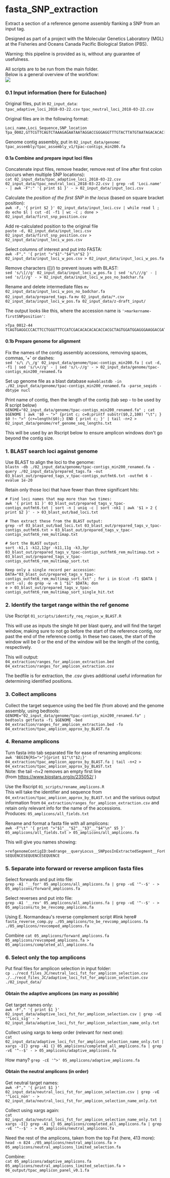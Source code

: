 # fasta_SNP_extraction
Extract a section of a reference genome assembly flanking a SNP from an input tag.   

Designed as part of a project with the Molecular Genetics Laboratory (MGL) at the Fisheries and Oceans Canada Pacific Biological Station (PBS).      

Warning: this pipeline is provided as is, without any guarantee of usefulness.    

All scripts are to be run from the main folder.   
Below is a general overview of the workflow:    
![](00_archive/tpac_workflow_2018-04-25.png)

### 0.1 Input information (here for Eulachon)    
Original files, put in `02_input_data`:    
`tpac_adaptive_loci_2018-03-22.csv`
`tpac_neutral_loci_2018-03-22.csv`

Original files are in the following format:    
```
Loci_name,Loci_Sequence,SNP_location
Tpa_0002,GTTCGTTCAGTCTAAAGAGAATAATAGGACCGGGAGGTTTGTACTTATGTAATAGACACAC[A/T]CACATACATATGCGCA,62
```

Genome contig assembly, put in `02_input_data/genome`:    
`tpac_assembly/tpac_assembly_v1/tpac-contigs_min200.fa`

#### 0.1a Combine and prepare input loci files
Concatenate input files, remove header, remove rest of line after first colon (occurs when multiple SNP locations):     
`cat 02_input_data/tpac_adaptive_loci_2018-03-22.csv 02_input_data/tpac_neutral_loci_2018-03-22.csv | grep -vE 'Loci.name' - | awk -F":" '{ print $1 }' - > 02_input_data/input_loci.csv`

Calculate the *position of the first SNP in the locus* (based on square bracket position):         
`awk -F, '{ print $2 }' 02_input_data/input_loci.csv | while read l ; do echo $l | cut -d[ -f1 | wc -c ; done > 02_input_data/first_snp_position.csv`

Add re-calculated position to the original file   
`paste -d, 02_input_data/input_loci.csv 02_input_data/first_snp_position.csv > 02_input_data/input_loci_w_pos.csv`   

Select columns of interest and put into FASTA:      
`awk -F"," '{ print ">"$1"-"$4"\n"$2 }' 02_input_data/input_loci_w_pos.csv > 02_input_data/input_loci_w_pos.fa`   

Remove characters ([]/) to prevent issues with BLAST:    
`sed 's/\[//g' 02_input_data/input_loci_w_pos.fa | sed 's/\///g' - | sed 's/]//g' - > 02_input_data/input_loci_w_pos_no_badchar.fa`

Rename and delete intermediate files
`mv 02_input_data/input_loci_w_pos_no_badchar.fa 02_input_data/prepared_tags.fa`
`mv 02_input_data/*.csv 02_input_data/input_loci_w_pos.fa 02_input_data/z-draft_input/`

The output looks like this, where the accession name is `'>markername-firstSNPposition'`:    
```
>Tpa_0012-44
TCAGTGAGGCCCACTTCCTGGGTTTCCATCGACACACACACACCACGCTAGTGGATGGAGGGAAGGACGATTCAGGGA
```

#### 0.1b Prepare genome for alignment    
Fix the names of the contig assembly accessions, removing spaces, commas, '+' or dashes:         
`sed 's/\ /\_/g' 02_input_data/genome/tpac-contigs_min200.fa | cut -d, -f1 | sed 's/\+//g' - | sed 's/\-//g' - > 02_input_data/genome/tpac-contigs_min200_renamed.fa`

Set up genome file as a blast database
`makeblastdb -in ./02_input_data/genome/tpac-contigs_min200_renamed.fa -parse_seqids -dbtype nucl`

Print name of contig, then the length of the contig (tab sep - to be used by R script below)     
`GENOME="02_input_data/genome/tpac-contigs_min200_renamed.fa" ; cat $GENOME | awk '$0 ~ ">" {print c; c=0;printf substr($0,2,100) "\t"; } $0 !~ ">" {c+=length($0);} END { print c; }' | tail -n+2 > 02_input_data/genome/ref_genome_seq_lengths.txt`

This will be used by an Rscript below to ensure amplicon windows don't go beyond the contig size. 



### 1. BLAST search loci against genome 
Use BLAST to align the loci to the genome:    
`blastn -db ./02_input_data/genome/tpac-contigs_min200_renamed.fa -query ./02_input_data/prepared_tags.fa -out 03_blast_out/prepared_tags_v_tpac-contigs_outfmt6.txt -outfmt 6 -evalue 1e-20`

Retain only those loci that have fewer than three significant hits:
```
# Find loci names that map more than two times:      
awk '{ print $1 }' 03_blast_out/prepared_tags_v_tpac-contigs_outfmt6.txt | sort -n | uniq -c | sort -nk1 | awk '$1 > 2 { print $2 }' - > 03_blast_out/bad_loci.txt

# Then extract these from the BLAST output:   
grep -vf 03_blast_out/bad_loci.txt 03_blast_out/prepared_tags_v_tpac-contigs_outfmt6.txt > 03_blast_out/prepared_tags_v_tpac-contigs_outfmt6_rem_multimap.txt

# Sort the BLAST output:
sort -k1,1 -k12,12gr -k11,11g -k3,3gr 03_blast_out/prepared_tags_v_tpac-contigs_outfmt6_rem_multimap.txt > 03_blast_out/prepared_tags_v_tpac-contigs_outfmt6_rem_multimap_sort.txt

Keep only a single record per accession:    
DATA="03_blast_out/prepared_tags_v_tpac-contigs_outfmt6_rem_multimap_sort.txt" ; for i in $(cut -f1 $DATA | sort -u); do grep -w -m 1 "$i" $DATA; don
e > 03_blast_out/prepared_tags_v_tpac-contigs_outfmt6_rem_multimap_sort_single_hit.txt
```


### 2. Identify the target range within the ref genome
Use Rscript `01_scripts/identify_req_region_w_BLAST.R`

This will use as inputs the single hit per blast query, and will find the target window, making sure to not go before the start of the reference contig, nor past the end of the reference contig. In these two cases, the start of the window will be 0 or the end of the window will be the length of the contig, respectively. 

This will output:     
`04_extraction/ranges_for_amplicon_extraction.bed`    
`04_extraction/ranges_for_amplicon_extraction.csv`

The bedfile is for extraction, the .csv gives additional useful information for determining identified positions.  

### 3. Collect amplicons
Collect the target sequence using the bed file (from above) and the genome assembly, using bedtools:      
`GENOME="02_input_data/genome/tpac-contigs_min200_renamed.fa" ; bedtools getfasta -fi $GENOME -bed 04_extraction/ranges_for_amplicon_extraction.bed -fo 04_extraction/tpac_amplicon_approx_by_BLAST.fa`


### 4. Rename amplicons
Turn fasta into tab separated file for ease of renaming amplicons:     
`awk 'BEGIN{RS=">"}{print $1"\t"$2;}' 04_extraction/tpac_amplicon_approx_by_BLAST.fa | tail -n+2 > 04_extraction/tpac_amplicon_approx_by_BLAST.txt`     
Note: the tail -n+2 removes an empty first line     
(from https://www.biostars.org/p/235052/ )

Use the Rscript `01_scripts/rename_amplicons.R`     
This will take the identifier and sequence from `04_extraction/tpac_amplicon_approx_by_BLAST.txt` and the various output information from `04_extraction/ranges_for_amplicon_extraction.csv` and retain only relevant info for the name of the accessions.    
Produces: `05_amplicons/all_fields.txt`

Rename and format a fasta file with all amplicons:     
`awk -F"\t" '{ print ">"$1"__"$2"__"$3"__"$4"\n" $5 }' 05_amplicons/all_fields.txt > 05_amplicons/all_amplicons.fa`     

This will give you names showing:    
```
>refgenomeContigID:bedrange__queryLocus__SNPposInExtractedSegment__ForOrRevOrient    
SEQUENCESEQUENCESEQUENCE
```
### 5. Separate into forward or reverse amplicon fasta files
Select forwards and put into file:    
`grep -A1 '__for' 05_amplicons/all_amplicons.fa | grep -vE '^--$' - > 05_amplicons/forward_amplicons.fa`

Select reverses and put into file:    
`grep -A1 '__rev' 05_amplicons/all_amplicons.fa | grep -vE '^--$' - > 05_amplicons/to_be_revcomp_amplicons.fa`

Using E. Normandeau's reverse complement script #link here#
`fasta_reverse_comp.py ./05_amplicons/to_be_revcomp_amplicons.fa ./05_amplicons/revcomped_amplicons.fa`

Combine
`cat 05_amplicons/forward_amplicons.fa 05_amplicons/revcomped_amplicons.fa > 05_amplicons/completed_all_amplicons.fa`

### 6. Select only the top amplicons
Put final files for amplicon selection in input folder:     
`cp ../recd_files_JC/neutral_loci_fst_for_amplicon_selection.csv ./../recd_files_JC/adaptive_loci_fst_for_amplicon_selection.csv ./02_input_data/`

#### Obtain the adaptive amplicons (as many as possible)
Get target names only:     
`awk -F"," '{ print $1 }' 02_input_data/adaptive_loci_fst_for_amplicon_selection.csv | grep -vE '^Loci_sig' - > 02_input_data/adaptive_loci_fst_for_amplicon_selection_name_only.txt`

Collect using xargs to keep order (relevant for next one):    
`cat 02_input_data/adaptive_loci_fst_for_amplicon_selection_name_only.txt | xargs -I{} grep -A1 {} 05_amplicons/completed_all_amplicons.fa | grep -vE '^--$' - > 05_amplicons/adaptive_amplicons.fa`

How many? 
`grep -cE '^>' 05_amplicons/adaptive_amplicons.fa`

#### Obtain the neutral amplicons (in order)  
Get neutral target names:   
`awk -F"," '{ print $1 }' 02_input_data/neutral_loci_fst_for_amplicon_selection.csv | grep -vE '^Loci_non' - > 02_input_data/neutral_loci_fst_for_amplicon_selection_name_only.txt`

Collect using xargs again:    
`cat 02_input_data/neutral_loci_fst_for_amplicon_selection_name_only.txt | xargs -I{} grep -A1 {} 05_amplicons/completed_all_amplicons.fa | grep -vE '^--$' - > 05_amplicons/neutral_amplicons.fa`


Need the rest of the amplicons, taken from the top Fst (here, 413 more):    
`head -n 824 ./05_amplicons/neutral_amplicons.fa > 05_amplicons/neutral_amplicons_limited_selection.fa`    

Combine:   
`cat 05_amplicons/adaptive_amplicons.fa 05_amplicons/neutral_amplicons_limited_selection.fa > 06_output/tpac_amplicon_panel_v0.1.fa`


